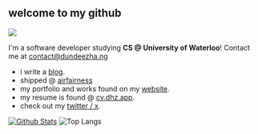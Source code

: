 ## welcome to my github
![](https://komarev.com/ghpvc/?username=dundeezhang)

I'm a software developer studying **CS @ University of Waterloo**! Contact me at contact@dundeezha.ng

- i write a [blog](https://blog.dhz.app).
- shipped @ [airfairness](https://airfairness.com)
- my portfolio and works found on my [website](https://dundeezhang.com).
- my resume is found @ [cv.dhz.app](https://cv.dhz.app).
- check out my [twitter / x](https://x.com/dundeezhang).

[![Github Stats](https://github-readme-stats.vercel.app/api?username=dundeezhang&show_icons=true&show=reviews)](https://github.com/dundeezhang/github-readme-stats) ![Top Langs](https://github-readme-stats.vercel.app/api/top-langs/?username=dundeezhang&show_icons=true&layout=donut&hide=html,css)
